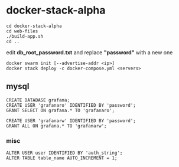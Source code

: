 # docker-stack-alpha

    cd docker-stack-alpha
    cd web-files
    ./build-app.sh
    cd ..
    
edit **db_root_password.txt** and replace **"password"** with a new one

    docker swarm init [--advertise-addr <ip>]
    docker stack deploy -c docker-compose.yml <servers>

## mysql
    CREATE DATABASE grafana;
    CREATE USER 'grafanaro' IDENTIFIED BY 'password';
    GRANT SELECT ON grafana.* TO 'grafanaro';

    CREATE USER 'grafanarw' IDENTIFIED BY 'password';
    GRANT ALL ON grafana.* TO 'grafanarw';
    
### misc
    ALTER USER user IDENTIFIED BY 'auth_string';
    ALTER TABLE table_name AUTO_INCREMENT = 1;
